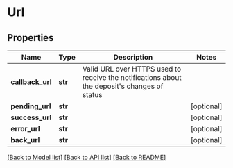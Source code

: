 # Url

## Properties
Name | Type | Description | Notes
------------ | ------------- | ------------- | -------------
**callback_url** | **str** | Valid URL over HTTPS used to receive the notifications about the deposit&#x27;s changes of status | 
**pending_url** | **str** |  | [optional] 
**success_url** | **str** |  | [optional] 
**error_url** | **str** |  | [optional] 
**back_url** | **str** |  | [optional] 

[[Back to Model list]](../README.md#documentation-for-models) [[Back to API list]](../README.md#documentation-for-api-endpoints) [[Back to README]](../README.md)

